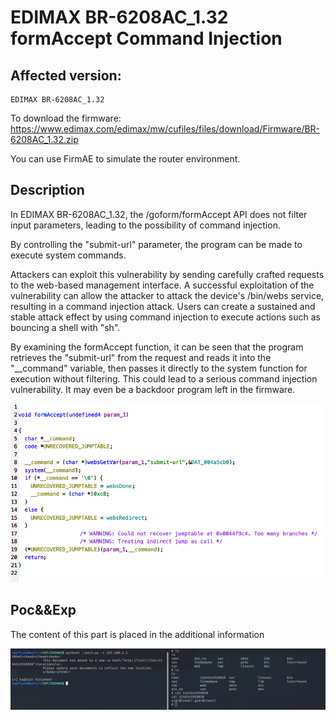 # EDIMAX BR-6208AC_1.32 formAccept Command Injection

## Affected version:

```
EDIMAX BR-6208AC_1.32
```

To download the firmware: https://www.edimax.com/edimax/mw/cufiles/files/download/Firmware/BR-6208AC_1.32.zip

You can use FirmAE to simulate the router environment.

## Description

In EDIMAX BR-6208AC_1.32, the /goform/formAccept API does not filter input parameters, leading to the possibility of command injection.

By controlling the "submit-url" parameter, the program can be made to execute system commands.

Attackers can exploit this vulnerability by sending carefully crafted requests to the web-based management interface. A successful exploitation of the vulnerability can allow the attacker to attack the device's /bin/webs service, resulting in a command injection attack. Users can create a sustained and stable attack effect by using command injection to execute actions such as bouncing a shell with "sh".

By examining the formAccept function, it can be seen that the program retrieves the "submit-url" from the request and reads it into the "__command" variable, then passes it directly to the system function for execution without filtering. This could lead to a serious command injection vulnerability. It may even be a backdoor program left in the firmware.

![image-20230811163002549](./img/image-20230811163002549.png)

## Poc&&Exp

The content of this part is placed in the additional information

![image-20230811164122353](./img/image-20230811164122353.png)
